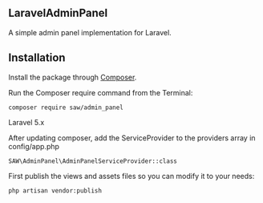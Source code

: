## LaravelAdminPanel

A simple admin panel implementation for Laravel.

## Installation

Install the package through [Composer](http://getcomposer.org/). 

Run the Composer require command from the Terminal:

    composer require saw/admin_panel

Laravel 5.x

After updating composer, add the ServiceProvider to the providers array in config/app.php

    SAW\AdminPanel\AdminPanelServiceProvider::class

First publish the views and assets files so you can modify it to your needs:

    php artisan vendor:publish
  
